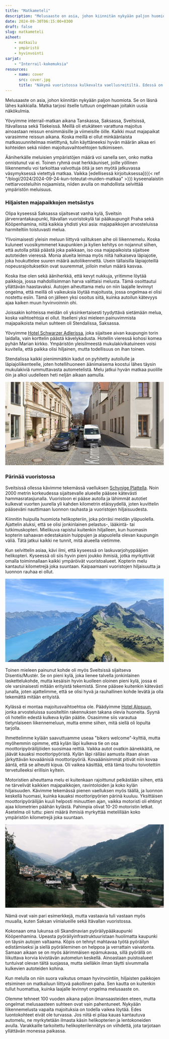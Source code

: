 ```yaml
---
title: "Matkameteli"
description: "Melusaaste on asia, johon kiinnitän nykyään paljon huomiota. Se on läsnä lähes kaikkialla. Matka tarjosi itselle tuttuun ongelmaan joitakin uusia näkökulmia."
date: 2024-09-30T06:15:00+0300
draft: false
slug: matkameteli
aiheet:
    - matkailu
    - ympäristö
    - hyvinvointi
sarjat:
    - "Interrail-kokemuksia"
resources:
    - name: cover
      src: cover.jpg
      title: "Näkymä vuoristossa kulkevalta vaellusreitiltä. Edessä on terävä vuoren huippu, jota pitkin reitti kulkee. Alapuolella näkyy järvi, jota ympäröi vuoristo. Vuorilla kasvaa hieman puita, mutta muuten se on isolta osin vihreää nurmikkoa ja kalliota."
---
```

Melusaaste on asia, johon kiinnitän nykyään paljon huomiota. Se on läsnä lähes kaikkialla. Matka tarjosi itselle tuttuun ongelmaan joitakin uusia näkökulmia.

<!--more-->

Yövyimme interrail-matkan aikana Tanskassa, Saksassa, Sveitsissä, Itävallassa sekä Tšekeissä. Meillä oli etukäteen varattuna majoitus ainoastaan reissun ensimmäisille ja viimeisille öille. Kaikki muut majapaikat varasimme reissun aikana. Koska meillä ei ollut minkäänlaista matkasuunnitelmaa mietittynä, tulin käyttäneeksi hyvän määrän aikaa eri kohteiden sekä niiden majoitusvaihtoehtojen tutkimiseen.

Ääniherkälle meluisien ympäristöjen määrä voi sanella sen, onko matka onnistunut vai ei. Toinen ryhmä ovat herkkäuniset, joille yöllinen liikennemelu voi tarkoittaa valvottuja öitä ja sen myötä jatkuvassa väsymyksessä vietettyä matkaa. Vaikka [edellisessä kirjoituksessa]({{< ref "/blogi/2024/2024-09-24-kun-toteutat-muiden-matkaa" >}}) kyseenalaistin nettiarvosteluihin nojaamista, niiden avulla on mahdollista selvittää ympäristön meluisuus.

### Hiljaisten majapaikkojen metsästys

Olipa kyseessä Saksassa sijaitsevat vanha kylä, Sveitsin järvenrantakaupunki, Itävallan vuoristokylä tai pääkaupungit Praha sekä Kööpenhamina, niitä kaikkia yhdisti yksi asia: majapaikkojen arvosteluissa harmiteltiin toistuvasti melua.

Ylivoimaisesti yleisin meluun liittyvä valituksen aihe oli liikennemelu. Koska kuluneet vuosikymmenet kaupunkien ja kylien kehitys on nojannut siihen, että autolla pitää päästä joka paikkaan, iso osa majapaikoista sijaitsee autoteiden vieressä. Monia alueita leimaa myös niitä halkaiseva läpiajotie, joka houkuttelee suuren määrä autoliikennettä. Usein tällaisilla läpiajoteillä nopeusrajoituksetkin ovat suuremmat, jolloin melun määrä kasvaa.

Koska itse olen sekä ääniherkkä, että kevyt nukkuja, yritimme löytää paikkoja, jossa mahdollisimman harva valittaisi melusta. Tämä osoittautui yllättävän haastavaksi. Autojen aiheuttama melu on niin laajalle levinnyt ongelma, että meillä oli vaikeuksia löytää majoitusta, jossa ongelmaa ei olisi nostettu esiin. Tämä on jälleen yksi osoitus siitä, kuinka autoilun kätevyys ajaa kaiken muun hyvinvoinnin ohi.

Joissakin kohteissa meidän oli yksinkertaisesti tyydyttävä sietämään melua, koska vaihtoehtoja ei ollut. Itselleni yksi mieleen painuvimmista majapaikoista melun suhteen oli Stendalissa, Saksassa.

Yövyimme [Hotel Schwarzer Adlerissa](https://www.adler-stendal.de/), joka sijaitsee aivan kaupungin torin laidalla, vain korttelin päästä kävelykadusta. Hotellin vieressä kohosi komea pyhän Marian kirkko. Ympäristön yleisilmeestä mukulakivikatuineen voisi kuvitella, että paikka olisi hiljainen, mutta todellisuus on ihan toinen.

Stendalissa kaikki pienimmätkin kadut on pyhitetty autoilulle ja läpiajoliikenteelle, joten hotellihuoneen äänimaisema koostui lähes täysin mukulakiviä rummuttavasta autometelistä. Melu jatkui hyvän matkaa puolille öin ja alkoi uudelleen heti neljän aikaan aamulla.

![Mukulakivillä päällystetty kapeahko katu, joka kuljee vanhojen rakennusten sekä hotellin vierestä. Kadun vasen reuna on täynnä pysäköityjä autoja. Niiden vieressä näkyy pari liikkeellä olevaa pakettiautoa.](stendal.jpg "Hotel Schwarzer Adlerin vierestä kulkeva autoränni näyttää tältä. Melu oli sen mukainen. Kuva: Google Street View")

### Pärinää vuoristossa
Sveitsissä ollessa kävimme tekemässä vaelluksen [Schynige Plattella](https://www.myswitzerland.com/en-us/experiences/schynige-platte/). Noin 2000 metrin korkeudessa sijaitsevalle alueelle pääsee kätevästi hammasratasjunalla. Vuoristoon ei pääse autolla ja lähimmät autotiet kulkevat vuorten juurella yli kahden kilometrin etäisyydellä, joten kuvittelin pääseväni nauttimaan luonnon rauhasta ja vuoristojen hiljaisuudesta.

Kiinnitin huipulla huomiota helikopteriin, joka pörräsi meidän yläpuolella. Ajattelin aluksi, että se olisi jonkinlainen pelastus-, lääkintä- tai tutkimuskopteri. Mielikuva rapistui kuitenkin hiljalleen, kun huomasin kopterin sahaavan edestakaisin huippujen ja alapuolella olevan kaupungin väliä. Tätä jatkui kaikki ne tunnit, mitä alueella vietimme.

Kun selvittelin asiaa, kävi ilmi, että kyseessä on laskuvarjohyppääjien helikopteri. Kyseessä oli siis hyvin pieni joukko ihmisiä, jotka myrkyttivät omalla toiminnallaan kaikki ympäröivät vuoristoalueet. Kopterin melu kantautui kilometrejä joka suuntaan. Kaipaamaani vuoristojen hiljaisuutta ja luonnon rauhaa ei ollut.

![Näkymä vuoristossa kulkevalta vaellusreitiltä. Edessä on terävä vuoren huippu, jota pitkin reitti kulkee. Alapuolella näkyy järvi, jota ympäröi vuoristo. Vuorilla kasvaa hieman puita, mutta muuten se on isolta osin vihreää nurmikkoa ja kalliota.](cover.jpg "Sitä voisi ajatella, että näissä maisemissa olisi hiljaista.")

Toinen mieleen painunut kohde oli myös Sveitsissä sijaitseva Disentis/Mustér. Se on pieni kylä, joka lienee talvella jonkinlainen laskettelukohde, mutta kesäisin hyvin kuolleen oloinen pieni kylä, jossa ei ole varsinaisesti mitään erityistä tekemistä. Sinne pääsee kuitenkin kätevästi junalla, joten ajattelimme, että se olisi hyvä ja rauhallinen kohde levätä ja olla tekemättä mitään erityistä.

Kylässä ei montaa majoitusvaihtoehtoa ole. Päädyimme [Hotel Alpsuun](https://www.hotelalpsu.ch/), jonka arvosteluissa suositeltiin rakennuksen takana olevia huoneita. Syynä oli hotellin edestä kulkeva kylän päätie. Osasimme siis varautua tietynlaiseen liikennemeluun, mutta emme siihen, mitä siellä oli lopulta tarjolla.

Ihmettelimme kylään saavuttuamme useaa "bikers welcome"-kylttiä, mutta myöhemmin opimme, että kylän läpi kulkeva tie on osa moottoripyöräilijöiden suosimaa reittiä. Vaikka autot ovatkin äänekkäitä, ne jäävät kauaksi moottoripyöristä. Kylän läpi rälläsi aamusta iltaan aivan järkyttävän kovaäänisiä moottoripyöriä. Kovaäänisimmät pitivät niin kovaa ääntä, että se aiheutti kipua. Oli vaikea käsittää, että tämä touhu toivotettiin tervetulleeksi erillisin kyltein.

Motoristien aiheuttama melu ei kuitenkaan rajoittunut pelkästään siihen, että ne tärvelivät kaikkien majapaikkojen, ravintoloiden ja koko kylän hiljaisuuden. Kävimme tekemässä pienen vaelluksen myös täällä, ja luonnon keskellä huomasi, kuinka kauaksi moottoripyörien pärinä kuuluu. Yksittäisen moottoripyöräilijän kuuli helposti minuuttien ajan, vaikka motoristi oli ehtinyt ajaa kilometrien päähän kylästä. Pahimpia olivat 10-20 motoristin letkat. Asetelma oli tuttu: pieni määrä ihmisiä myrkyttää metelillään koko ympäristön kilometrejä joka suuntaan.

![Näkymä pieneltä kukkulalta Disentisin kylään. Pieni kylä on laaksossa, joten sitä ympäröivät molemmilta puolin vuoret. Kuvassa näkyy myös kylää halkova läpiajotie.](disentis.jpg "Disentis/Mustér Sveitsissä. Kylä, jonka kuvittelimme olevan hiljainen, mutta toisin oli.")

Nämä ovat vain pari esimerkkejä, mutta vastaavia tuli vastaan myös muualla, kuten Saksan viinialueille sekä Itävallan vuoristossa.

Kokonaan oma lukunsa oli Skandinavian pyöräilypääkaupunki Kööpenhamina. Upeasta pyöräilyinfrastruktuuristaan huolimatta kaupunki on täysin autojen valtaama. Köpis on tehnyt mahtavaa työtä pyöräilyn edistämiseksi ja siellä pyöräileminen on helppoa ja verrattain vaivatonta. Samaan aikaan se on myös äärimmäisen epämukavaa, sillä pyörällä on liikuttava korvia kivistävän automelun keskellä. Ainoastaan puistoalueet tuntuivat olevan tältä suojassa, mutta sielläkin ilman täytti sivummalla kulkevien autoteiden kohina.

Kun melulla on niin suora vaikutus omaan hyvinvointiin, hiljaisten paikkojen etsiminen on matkailuun liittyvä pakollinen paha. Sen kautta on kuitenkin tullut huomattua, kuinka laajalle levinnyt ongelma melusaaste on.

Olemme tehneet 100 vuoden aikana paljon ilmansaasteiden eteen, mutta ongelmat melusaasteen suhteen ovat vain pahentuneet. Nykyään liikennemelusta vapaita majoituksia on todella vaikea löytää. Edes luontokohteet eivät ole turvassa. Jos niitä ei pilaa kauas kantautuva automelu, ne myrkytetään ilmasta käsin helikopterien ja lentokoneiden avulla. Varakkaille tarkoitettu helikopterilennätys on viihdettä, jota tarjotaan yllättävän monessa paikassa.
